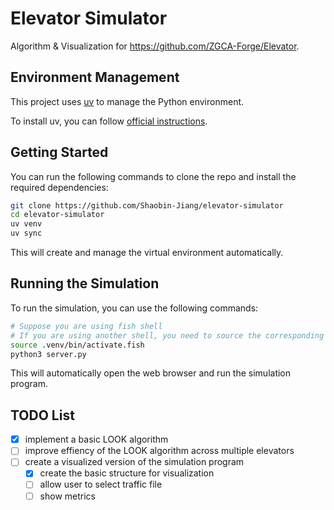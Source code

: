 # Elevator Simulator

Algorithm & Visualization for <https://github.com/ZGCA-Forge/Elevator>.

## Environment Management

This project uses [uv](https://github.com/astral-sh/uv) to manage the Python environment.

To install uv, you can follow [official instructions](https://github.com/astral-sh/uv#installing).

## Getting Started

You can run the following commands to clone the repo and install the required dependencies:

```bash
git clone https://github.com/Shaobin-Jiang/elevator-simulator
cd elevator-simulator
uv venv
uv sync
```

This will create and manage the virtual environment automatically.

## Running the Simulation

To run the simulation, you can use the following commands:

```bash
# Suppose you are using fish shell
# If you are using another shell, you need to source the corresponding file in .venv/bin
source .venv/bin/activate.fish
python3 server.py
```

This will automatically open the web browser and run the simulation program.

## TODO List

- [x] implement a basic LOOK algorithm
- [ ] improve effiency of the LOOK algorithm across multiple elevators
- [ ] create a visualized version of the simulation program
  - [x] create the basic structure for visualization
  - [ ] allow user to select traffic file
  - [ ] show metrics
